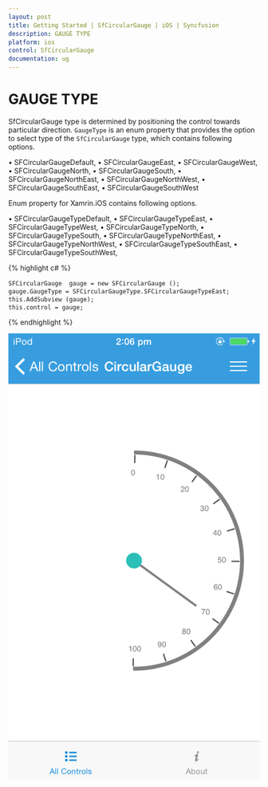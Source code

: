 ```yaml
---
layout: post
title: Getting Started | SfCircularGauge | iOS | Syncfusion
description: GAUGE TYPE
platform: ios
control: SfCircularGauge
documentation: ug
---
```


# GAUGE TYPE

SfCircularGauge type is determined by positioning the control towards particular direction. `GaugeType` is an enum property that provides the option to select type of the `SfCircularGauge` type, which contains following options.

•	SFCircularGaugeDefault,
•	SFCircularGaugeEast,
•	SFCircularGaugeWest,
•	SFCircularGaugeNorth,
•	SFCircularGaugeSouth,
•	SFCircularGaugeNorthEast,
•	SFCircularGaugeNorthWest,
•	SFCircularGaugeSouthEast,
•	SFCircularGaugeSouthWest

Enum property for Xamrin.iOS contains following options.

•	SFCircularGaugeTypeDefault,
•	SFCircularGaugeTypeEast,
•	SFCircularGaugeTypeWest,
•	SFCircularGaugeTypeNorth,
•	SFCircularGaugeTypeSouth,
•	SFCircularGaugeTypeNorthEast,
•	SFCircularGaugeTypeNorthWest,
•	SFCircularGaugeTypeSouthEast,
•	SFCircularGaugeTypeSouthWest,

{% highlight c# %}

    SFCircularGauge  gauge = new SFCircularGauge ();
    gauge.GaugeType = SFCircularGaugeType.SFCircularGaugeTypeEast;
    this.AddSubview (gauge);
    this.control = gauge;

{% endhighlight %}

![](iOS_Images/GaugeType.png)
